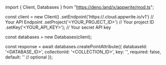 import { Client, Databases } from "https://deno.land/x/appwrite/mod.ts";

const client = new Client()
    .setEndpoint('https://<REGION>.cloud.appwrite.io/v1') // Your API Endpoint
    .setProject('<YOUR_PROJECT_ID>') // Your project ID
    .setKey('<YOUR_API_KEY>'); // Your secret API key

const databases = new Databases(client);

const response = await databases.createPointAttribute({
    databaseId: '<DATABASE_ID>',
    collectionId: '<COLLECTION_ID>',
    key: '',
    required: false,
    default: '' // optional
});
